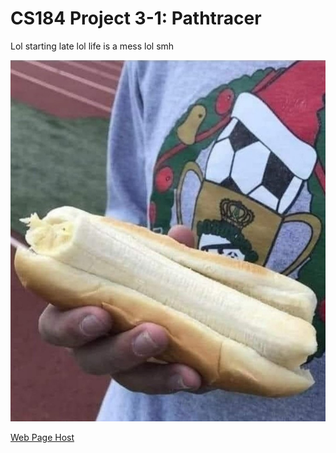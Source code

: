 # CS184 Project 3-1: Pathtracer
Lol starting late lol life is a mess lol smh

![Monkey's Hot Dog](https://github.com/cal-cs184-student/sp22-project-webpages-AlbertScribblenaut/blob/master/proj3-1/images/FNv4vIYVIAANuY_.jpg)

[Web Page Host](https://github.com/cal-cs184-student/sp22-project-webpages-AlbertScribblenaut/blob/master/proj3-1/index.md)
